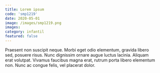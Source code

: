 ```yaml
---
title: Lorem ipsum
code: 'smp1219'
date: 2020-05-01
image: /images/smp1219.png
images:
category: infantil
featured: false
---
```


Praesent non suscipit neque. Morbi eget odio elementum, gravida libero sed, posuere risus. Nunc dignissim ornare augue luctus lacinia. Aliquam erat volutpat. Vivamus faucibus magna erat, rutrum porta libero elementum non. Nunc ac congue felis, vel placerat dolor.
